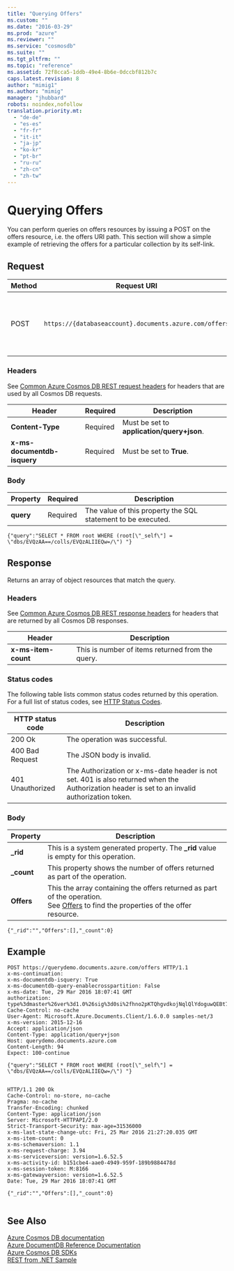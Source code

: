 ```yaml
---
title: "Querying Offers"
ms.custom: ""
ms.date: "2016-03-29"
ms.prod: "azure"
ms.reviewer: ""
ms.service: "cosmosdb"
ms.suite: ""
ms.tgt_pltfrm: ""
ms.topic: "reference"
ms.assetid: 72f8cca5-1ddb-49e4-8b6e-0dccbf812b7c
caps.latest.revision: 8
author: "mimig1"
ms.author: "mimig"
manager: "jhubbard"
robots: noindex,nofollow
translation.priority.mt: 
  - "de-de"
  - "es-es"
  - "fr-fr"
  - "it-it"
  - "ja-jp"
  - "ko-kr"
  - "pt-br"
  - "ru-ru"
  - "zh-cn"
  - "zh-tw"
---
```

# Querying Offers
  You can perform queries on offers resources by issuing a POST on the offers resource, i.e. the offers URI path. This section will show a simple example of retrieving the offers for a particular collection by its self-link.  
  
## Request  
  
|Method|Request URI|Description|  
|------------|-----------------|-----------------|  
|POST|`https://{databaseaccount}.documents.azure.com/offers`|Note that {databaseaccount} is the name of the Azure Cosmos DB account you created under your subscription.|  
  
### Headers  
 See [Common Azure Cosmos DB REST request headers](common-documentdb-rest-request-headers.md) for headers that are used by all Cosmos DB requests.  
  
|Header|Required|Description|  
|------------|--------------|-----------------|  
|**Content-Type**|Required|Must be set to **application/query+json**.|  
|**x-ms-documentdb-isquery**|Required|Must be set to **True**.|  
  
### Body  
  
|Property|Required|Description|  
|--------------|--------------|-----------------|  
|**query**|Required|The value of this property the SQL statement to be executed.|  
  
```  
{"query":"SELECT * FROM root WHERE (root[\"_self\"] = \"dbs/EVQzAA==/colls/EVQzALIIEQw=/\") "}  
```  
  
## Response  
 Returns an array of object resources that match the query.  
  
### Headers  
 See [Common Azure Cosmos DB REST response headers](common-documentdb-rest-response-headers.md) for headers that are returned by all Cosmos DB responses.  
  
|Header|Description|  
|------------|-----------------|  
|**x-ms-item-count**|This is number of items returned from the query.|  
  
### Status codes  
 The following table lists common status codes returned by this operation. For a full list of status codes, see [HTTP Status Codes](https://msdn.microsoft.com/library/azure/dn783364.aspx).  
  
|HTTP status code|Description|  
|----------------------|-----------------|  
|200 Ok|The operation was successful.|  
|400 Bad Request|The JSON body is invalid.|  
|401 Unauthorized|The Authorization or x-ms-date header is not set. 401 is also returned when the Authorization header is set to an invalid authorization token.|  
  
### Body  
  
|Property|Description|  
|--------------|-----------------|  
|**_rid**|This is a system generated property. The **_rid** value is empty for this operation.|  
|**_count**|This property shows the number of offers returned as part of the operation.|  
|**Offers**|This the array containing the offers returned as part of the  operation.<br />See [Offers](offers.md) to find the properties of the offer resource.|  
  
```  
{"_rid":"","Offers":[],"_count":0}  
```  
  
## Example  
  
```  
POST https://querydemo.documents.azure.com/offers HTTP/1.1  
x-ms-continuation:   
x-ms-documentdb-isquery: True  
x-ms-documentdb-query-enablecrosspartition: False  
x-ms-date: Tue, 29 Mar 2016 18:07:41 GMT  
authorization: type%3dmaster%26ver%3d1.0%26sig%3d0si%2fhno2pKTQhgvdkojNqlQlYdoguwQEBt79XvpobMc%3d  
Cache-Control: no-cache  
User-Agent: Microsoft.Azure.Documents.Client/1.6.0.0 samples-net/3  
x-ms-version: 2015-12-16  
Accept: application/json  
Content-Type: application/query+json  
Host: querydemo.documents.azure.com  
Content-Length: 94  
Expect: 100-continue  
  
{"query":"SELECT * FROM root WHERE (root[\"_self\"] = \"dbs/EVQzAA==/colls/EVQzALIIEQw=/\") "}  
  
```  
  
```  
HTTP/1.1 200 Ok  
Cache-Control: no-store, no-cache  
Pragma: no-cache  
Transfer-Encoding: chunked  
Content-Type: application/json  
Server: Microsoft-HTTPAPI/2.0  
Strict-Transport-Security: max-age=31536000  
x-ms-last-state-change-utc: Fri, 25 Mar 2016 21:27:20.035 GMT  
x-ms-item-count: 0  
x-ms-schemaversion: 1.1  
x-ms-request-charge: 3.94  
x-ms-serviceversion: version=1.6.52.5  
x-ms-activity-id: b151cbe4-aae0-4949-959f-189b9884478d  
x-ms-session-token: M:8166  
x-ms-gatewayversion: version=1.6.52.5  
Date: Tue, 29 Mar 2016 18:07:41 GMT  
  
{"_rid":"","Offers":[],"_count":0}  
  
```  
  
## See Also  
 [Azure Cosmos DB documentation](http://azure.microsoft.com/documentation/services/documentdb/)   
 [Azure DocumentDB Reference Documentation](https://go.microsoft.com/fwlink/?linkid=834805)   
 [Azure Cosmos DB SDKs](https://azure.microsoft.com/documentation/articles/documentdb-sdk-dotnet/)   
 [REST from .NET Sample](https://github.com/Azure/azure-documentdb-dotnet/tree/master/samples/rest-from-.net)  
  
  

